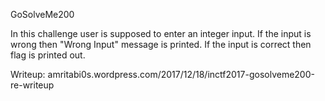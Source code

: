GoSolveMe200

In this challenge user is supposed to enter an integer input.
If the input is wrong then "Wrong Input" message is printed.
If the input is correct then flag is printed out.

Writeup: amritabi0s.wordpress.com/2017/12/18/inctf2017-gosolveme200-re-writeup

